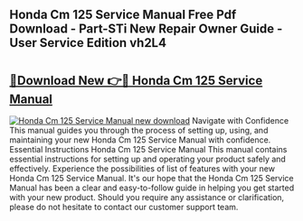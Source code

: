 ## Honda Cm 125 Service Manual Free Pdf Download - Part-STi New Repair Owner Guide - User Service Edition vh2L4

# <h2><a href="http://bc77494.oget.top/?id=Honda+Cm+125+Service+Manual">🔗Download New 👉🔴 Honda Cm 125 Service Manual</a></h2>

[![Honda Cm 125 Service Manual new download](https://i.imgur.com/5g1atiW.png)](http://bc77494.oget.top/?id=Honda+Cm+125+Service+Manual)
Navigate with Confidence This manual guides you through the process of setting up, using, and maintaining your new Honda Cm 125 Service Manual with confidence. Essential Instructions Honda Cm 125 Service Manual This manual contains essential instructions for setting up and operating your product safely and effectively. Experience the possibilities of list of features with your new Honda Cm 125 Service Manual. It's our hope that the Honda Cm 125 Service Manual has been a clear and easy-to-follow guide in helping you get started with your new product. Should you require any assistance or clarification, please do not hesitate to contact our customer support team.
